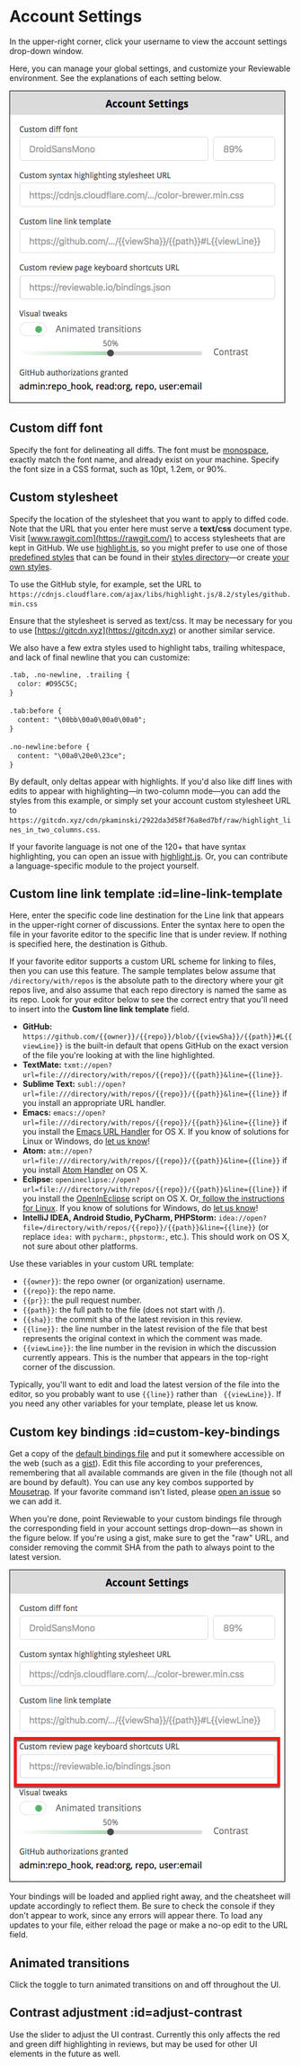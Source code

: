 # Account Settings
In the upper-right corner, click your username to view the account settings drop-down window.

Here, you can manage your global settings, and customize your Reviewable environment. See the explanations of each setting below.

![reviewable account settings](images/accountsettings_1.png)


## Custom diff font

Specify the font for delineating all diffs. The font must be [monospace](https://medium.com/@vilcins/top-monospaced-fonts-for-coding-a7d941a143fe), exactly match the font name, and already exist on your machine. Specify the font size in a CSS format, such as 10pt, 1.2em, or 90%.


## Custom stylesheet

Specify the location of the stylesheet that you want to apply to diffed code. Note that the URL that you enter here must serve a **text/css** document type. Visit [www.rawgit.com](https://rawgit.com/) to access stylesheets that are kept in GitHub. We use [highlight.js](https://highlightjs.org/), so you might prefer to use one of those [predefined styles](https://highlightjs.org/static/demo/) that can be found in their [styles directory](https://github.com/isagalaev/highlight.js/tree/master/src/styles)—or create [your own styles](http://highlightjs.readthedocs.io/en/latest/css-classes-reference.html).

To use the GitHub style, for example, set the URL to `https://cdnjs.cloudflare.com/ajax/libs/highlight.js/8.2/styles/github.min.css`

Ensure that the stylesheet is served as text/css. It may be necessary for you to use [https://gitcdn.xyz](https://gitcdn.xyz) or another similar service.

We also have a few extra styles used to highlight tabs, trailing whitespace, and lack of final newline that you can customize:

```
.tab, .no-newline, .trailing {
  color: #D95C5C;
}

.tab:before {
  content: "\00bb\00a0\00a0\00a0";
}

.no-newline:before {
  content: "\00a0\20e0\23ce";
}
```

By default, only deltas appear with highlights. If you'd also like diff lines with edits to appear with highlighting—in two-column mode—you can add the styles from this example, or simply set your account custom stylesheet URL to `https://gitcdn.xyz/cdn/pkaminski/2922da3d58f76a8ed7bf/raw/highlight_lines_in_two_columns.css`.

If your favorite language is not one of the 120+ that have syntax highlighting, you can open an issue with [highlight.js](https://highlightjs.org/). Or, you can contribute a language-specific module to the project yourself.


## Custom line link template :id=line-link-template

Here, enter the specific code line destination for the Line link that appears in the upper-right corner of discussions. Enter the syntax here to open the file in your favorite editor to the specific line that is under review. If nothing is specified here, the destination is Github.

If your favorite editor supports a custom URL scheme for linking to files, then you can use this feature. The sample templates below assume that `/directory/with/repos` is the absolute path to the directory where your git repos live, and also assume that each repo directory is named the same as its repo. Look for your editor below to see the correct entry that you'll need to insert into the **Custom line link template** field.

*   **GitHub:** `https://github.com/{{owner}}/{{repo}}/blob/{{viewSha}}/{{path}}#L{{viewLine}}` is the built-in default that opens GitHub on the exact version of the file you're looking at with the line highlighted.
*   **TextMate:** `txmt://open?url=file:///directory/with/repos/{{repo}}/{{path}}&line={{line}}`.
*   **Sublime Text:** `subl://open?url=file:///directory/with/repos/{{repo}}/{{path}}&line={{line}}` if you install an appropriate URL handler.
*   **Emacs:** `emacs://open?url=file:///directory/with/repos/{{repo}}/{{path}}&line={{line}}` if you install the [Emacs URL Handler](https://github.com/typester/emacs-handler) for OS X. If you know of solutions for Linux or Windows, do [let us know](mailto:support@reviewable.io)!
*   **Atom:** `atm://open?url=file:///directory/with/repos/{{repo}}/{{path}}&line={{line}}` if you install [Atom Handler](https://github.com/WizardOfOgz/atom-handler) on OS X.
*   **Eclipse:** `openineclipse://open?url=file:///directory/with/repos/{{repo}}/{{path}}&line={{line}}` if you install the [OpenInEclipse](https://gist.github.com/uncreative/1100212) script on OS X. Or,[ follow the instructions for Linux](https://gist.github.com/jGleitz/cf9df461698f4e133cef). If you know of solutions for Windows, do [let us know](mailto:support@reviewable.io)!
*   **IntelliJ IDEA, Android Studio, PyCharm, PHPStorm:** `idea://open?file=/directory/with/repos/{{repo}}/{{path}}&line={{line}}` (or replace `idea:` with `pycharm:`, `phpstorm:`, etc.). This should work on OS X, not sure about other platforms.

Use these variables in your custom URL template:

*   `{{owner}}`: the repo owner (or organization) username.
*   `{{repo}}`: the repo name.
*   `{{pr}}`: the pull request number.
*   `{{path}}`: the full path to the file (does not start with /).
*   `{{sha}}`: the commit sha of the latest revision in this review.
*   `{{line}}:` the line number in the latest revision of the file that best represents the original context in which the comment was made.
*   `{{viewLine}}`: the line number in the revision in which the discussion currently appears. This is the number that appears in the top-right corner of the discussion.

Typically, you'll want to edit and load the latest version of the file into the editor, so you probably want to use `{{line}}` rather than ` {{viewLine}}`. If you need any other variables for your template, please let us know.


## Custom key bindings :id=custom-key-bindings

Get a copy of the [default bindings file](https://reviewable.io/bindings.json) and put it somewhere accessible on the web (such as a [gist](https://gist.github.com/)). Edit this file according to your preferences, remembering that all available commands are given in the file (though not all are bound by default). You can use any key combos supported by [Mousetrap](http://craig.is/killing/mice). If your favorite command isn't listed, please [open an issue](https://github.com/reviewable/reviewable/issues) so we can add it.

When you're done, point Reviewable to your custom bindings file through the corresponding field in your account settings drop-down—as shown in the figure below. If you're using a gist, make sure to get the "raw" URL, and consider removing the commit SHA from the path to always point to the latest version.


![reviewable account settings](images/accountsettings_2.png)

Your bindings will be loaded and applied right away, and the cheatsheet will update accordingly to reflect them. Be sure to check the console if they don't appear to work, since any errors will appear there. To load any updates to your file, either reload the page or make a no-op edit to the URL field.


## Animated transitions

Click the toggle to turn animated transitions on and off throughout the UI.


## Contrast adjustment :id=adjust-contrast

Use the slider to adjust the UI contrast. Currently this only affects the red and green diff highlighting in reviews, but may be used for other UI elements in the future as well.

